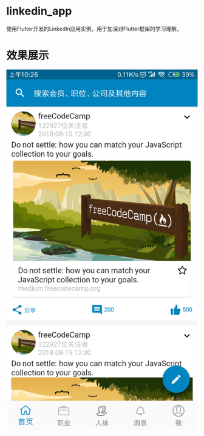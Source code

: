 # linkedin_app
使用Flutter开发的LinkedIn应用实例，用于加深对Flutter框架的学习理解。

# 效果展示
![Image text](https://github.com/EricPengTop/linkedin_app/blob/master/screen_images/Screenshot_2018-08-23-10-26-40-516_com.pt.linkedi.png)
